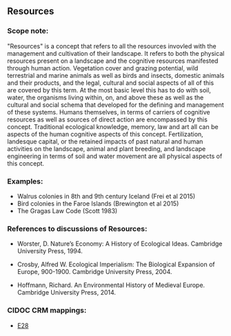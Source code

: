 
## Resources 

###  Scope note: 
"Resources" is a concept that refers to all the resources invovled with the management and cultivation of their landscape. It refers to both the physical resources present on a landscape and the cognitive resources manifested through human action. Vegetation cover and grazing potential, wild terrestrial and marine animals as well as birds and insects, domestic animals and their products, and the legal, cultural and social aspects of all of this are covered by this term. At the most basic level this has to do with soil, water, the organisms living within, on, and above these as well as the cultural and social schema that developed for the defining and management of these systems. Humans themselves, in terms of carriers of cognitive resources as well as sources of direct action are encompassed by this concept. Traditional ecological knowledge, memory, law and art all can be aspects of the human cognitive aspects of this concept. Fertilization, landesque capital, or the retained impacts of past natural and human activities on the landscape, animal and plant breeding, and landscape engineering in terms of soil and water movement are all physical aspects of this concept. 

### Examples: 

* Walrus colonies in 8th and 9th century Iceland (Frei et al 2015)
* Bird colonies in the Faroe Islands (Brewington et al 2015)
* The Gragas Law Code (Scott 1983)

### References to discussions of Resources:

* Worster, D. Nature’s Economy: A History of Ecological Ideas. Cambridge University Press, 1994.

* Crosby, Alfred W. Ecological Imperialism: The Biological Expansion of Europe, 900-1900. Cambridge University Press, 2004.

* Hoffmann, Richard. An Environmental History of Medieval Europe. Cambridge University Press, 2014.


### CIDOC CRM mappings: 

* [E28](http://www.cidoc-crm.org/entity/e28-conceptual-object/version-6.2)

